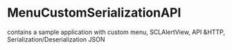 # MenuCustomSerializationAPI
contains a sample application with custom menu, SCLAlertView, API &amp;HTTP, Serialization/Deserialization JSON
